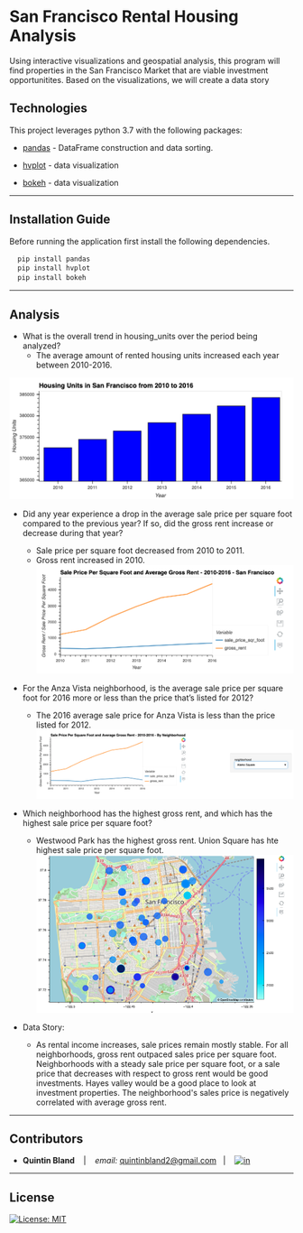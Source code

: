# San Francisco Rental Housing Analysis 

Using interactive visualizations and geospatial analysis, this program will find properties in the San Francisco Market that are viable investment opportunitites. Based on the visualizations, we will create a data story



## Technologies

This project leverages python 3.7 with the following packages:

* [pandas](https://github.com/pandas-dev/pandas) - DataFrame construction and data sorting.

* [hvplot](https://pyviz-dev.github.io/hvplot/user_guide/Introduction.html) - data visualization

* [bokeh](https://docs.bokeh.org/en/latest/docs/user_guide.html) - data visualization
---

## Installation Guide

Before running the application first install the following dependencies.


```python
  pip install pandas
  pip install hvplot
  pip install bokeh
```

---



## Analysis

* What is the overall trend in housing_units over the period being analyzed?
    - The average amount of rented housing units increased each year between 2010-2016.

![Housing Units By Year](Images/zoomed-housing-units-by-year.png)



* Did any year experience a drop in the average sale price per square foot compared to the previous year? If so, did the gross rent increase or decrease during that year?
    - Sale price per square foot decreased from 2010 to 2011.
    - Gross rent increased in 2010.
![Sales Price Per Square Foot and Average Gross Rent](Images/avg-sale-px-sq-foot-gross-rent.png)



* For the Anza Vista neighborhood, is the average sale price per square foot for 2016 more or less than the price that’s listed for 2012?
    -  The 2016 average sale price for Anza Vista is less than the price listed for 2012.
![Sales Price Per Year and Average Gross Rent By Neighborhood](Images/pricing-info-by-neighborhood.png)



* Which neighborhood has the highest gross rent, and which has the highest sale price per square foot?
    - Westwood Park has the highest gross rent. Union Square has hte highest sale price per square foot.
![Interactive Map: Gross Rent By Neighborhood](Images/6-4-geoviews-plot.png)



* Data Story:
    - As rental income increases, sale prices remain mostly stable. For all neighborhoods, gross rent outpaced sales price per square foot. Neighborhoods with a steady sale price per square foot, or a sale price that decreases with respect to gross rent would be good investments. Hayes valley would be a good place to look at investment properties. The neighborhood's sales price is negatively correlated with average gross rent.

---
## Contributors


*  **Quintin Bland** <span>&nbsp;&nbsp;</span> |
<span>&nbsp;&nbsp;</span> *email:* quintinbland2@gmail.com <span>&nbsp;&nbsp;</span>|
<span>&nbsp;&nbsp;</span> [<img src="images/LI-In-Bug.png" alt="in" width="20"/>](https://www.linkedin.com/in/quintin-bland-a2b94310b/)

---

## License

[![License: MIT](https://img.shields.io/badge/License-MIT-yellow.svg)](LICENSE)
